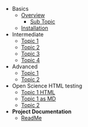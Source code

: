 - Basics
  - [Overview](basics/overview.md)
    - [Sub Topic](basics/requirements/sub-topic.md)
  - [Installation](basics/installation.md)
- Intermediate
  - [Topic 1](intermediate/topics-1.md)
  - [Topic 2](intermediate/topics-2.md)
  - [Topic 3](intermediate/topics-3.md)
  - [Topic 4](intermediate/topics-4.md)
- Advanced
  - [Topic 1](advanced/adv-topic-1.md)
  - [Topic 2](advanced/adv-topic-2.md)
- Open Science HTML testing
  - [Topic 1 HTML](openscience/document-1.html)
  - [Topic 1 as MD](openscience/document-1.md)
  - [Topic 2](openscience/index.html)
- **Project Documentation**
  - [ReadMe](https://github.com/hibbitts-design/docsify-open-publishing-starter-kit/blob/master/README.md)
